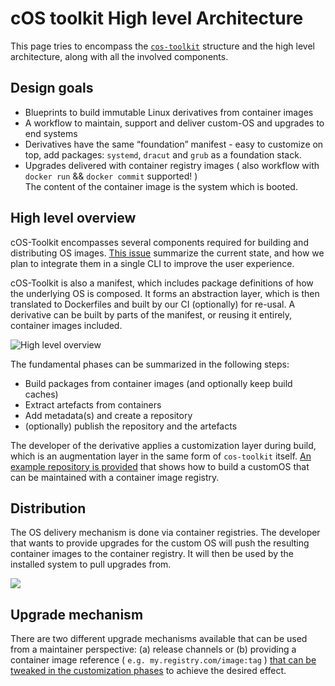 # cOS toolkit High level Architecture

This page tries to encompass the [`cos-toolkit`](https://github.com/rancher-sandbox/cOS-toolkit) structure and the high level architecture, along with all the involved components.


## Design goals

- Blueprints to build immutable Linux derivatives from container images
- A workflow to maintain, support and deliver custom-OS and upgrades to end systems
- Derivatives have the same “foundation” manifest - easy to customize on top, add packages: `systemd`, `dracut` and `grub` as a foundation stack.
- Upgrades delivered with container registry images ( also workflow with `docker run` && `docker commit` supported! )
<br/>The content of the container image is the system which is booted.


## High level overview

cOS-Toolkit encompasses several components required for building and distributing OS images. [This issue](https://github.com/rancher-sandbox/cOS-toolkit/issues/108) summarize the current state, and how we plan to integrate them in a single CLI to improve the user experience.

cOS-Toolkit is also a manifest, which includes package definitions of how the underlying OS is composed. It forms an abstraction layer, which is then translated to Dockerfiles and built by our CI (optionally) for re-usal. A derivative can be built by parts of the manifest, or reusing it entirely, container images included.
 
![High level overview](https://docs.google.com/drawings/d/e/2PACX-1vQQJOaISPbMxMYU44UT-M3ou9uGYOrzbXCRXMLPU8m7_ie3ke_08xCsyRLkFZJRB4VnzIeobPciEoQv/pub?w=942&h=532)

The fundamental phases can be summarized in the following steps:

- Build packages from container images (and optionally keep build caches)
- Extract artefacts from containers
- Add metadata(s) and create a repository
- (optionally) publish the repository and the artefacts

The developer of the derivative applies a customization layer during build, which is an augmentation layer in the same form of `cos-toolkit` itself. [An example repository is provided](https://github.com/rancher-sandbox/cos-toolkit-sample-repo) that shows how to build a customOS that can be maintained with a container image registry.

## Distribution

The OS delivery mechanism is done via container registries. The developer that wants to provide upgrades for the custom OS will push the resulting container images to the container registry. It will then be used by the installed system to pull upgrades from.

![](https://docs.google.com/drawings/d/e/2PACX-1vQrTArCYgu-iscf29v1sl1sEn2J81AqBpi9D5xpwGKr9uxR2QywoSqCmsSaJLxRRacoRr0Kq40a7jPF/pub?w=969&h=464)

## Upgrade mechanism

There are two different upgrade mechanisms available that can be used from a maintainer perspective: (a) release channels or (b) providing a container image reference ( `e.g. my.registry.com/image:tag` ) [that can be tweaked in the customization phases](https://github.com/rancher-sandbox/cOS-toolkit#default-oem) to achieve the desired effect. 

<!-- WIP -->